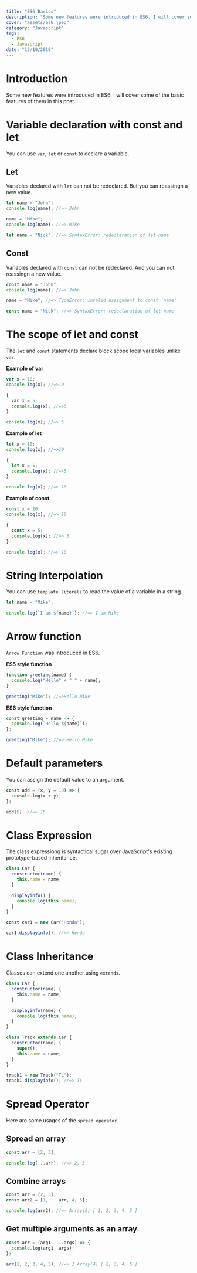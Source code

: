 ```yaml
---
title: "ES6 Basics"
description: "Some new features were introduced in ES6. I will cover some of the basic features of them in this post. If you are new to ES6 syntax or new to javascript language, this post might be useful to understand the basic syntax of the language."
cover: "assets/es6.jpeg"
category: "Javascript"
tags:
  - ES6
  - Javascript
date: "12/10/2018"
---
```

# Introduction

Some new features were introduced in ES6. I will cover some of the basic features of them in this post.

# Variable declaration with const and let

You can use `var`, `let` or `const` to declare a variable.

## Let

Variables declared with `let` can not be redeclared. But you can reassingn a new value.

```javascript
let name = "John";
console.log(name); //=> John

name = "Mike";
console.log(name); //=> Mike

let name = "Nick"; //=> SyntaxError: redeclaration of let name
```

## Const

Variables declared with `const` can not be redeclared. And you can not reassingn a new value.

```javascript
const name = "John";
console.log(name); //=> John

name = "Mike"; //=> TypeError: invalid assignment to const `name'

const name = "Nick"; //=> SyntaxError: redeclaration of let name
```

# The scope of let and const

The `let` and `const` statements declare block scope local variables unlike `var`.

**Example of var**

```javascript
var x = 10;
console.log(x); //=>10

{
  var x = 5;
  console.log(x); //=>5
}

console.log(x); //=> 5
```

**Example of let**

```javascript
let x = 10;
console.log(x); //=>10

{
  let x = 5;
  console.log(x); //=>5
}

console.log(x); //=> 10
```

**Example of const**

```javascript
const x = 10;
console.log(x); //=> 10

{
  const x = 5;
  console.log(x); //=> 5
}

console.log(x); //=> 10
```

# String Interpolation

You can use `template literals` to read the value of a variable in a string.

```javascript
let name = "Mike";

console.log(`I am ${name}`); //=> I am Mike
```

# Arrow function

`Arrow Function` was introduced in ES6.

**ES5 style function**

```javascript
function greeting(name) {
  console.log("Hello" + " " + name);
}

greeting("Mike"); //=>Hello Mike
```

**ES6 style function**

```javascript
const greeting = name => {
  console.log(`Hello ${name}`);
};

greeting("Mike"); //=> Hello Mike
```

# Default parameters

You can assign the default value to an argument.

```javascript
const add = (x, y = 10) => {
  console.log(x + y);
};

add(5); //=> 15
```

# Class Expression

The class expressiong is syntactical sugar over JavaScript's existing prototype-based inheritance.

```javascript
class Car {
  constructor(name) {
    this.name = name;
  }

  displayinfo() {
    console.log(this.name);
  }
}

const car1 = new Car("Honda");

car1.displayinfo(); //=> Honda
```

# Class Inheritance

Classes can extend one another using `extends`.

```javascript
class Car {
  constructor(name) {
    this.name = name;
  }

  displayinfo(name) {
    console.log(this.name);
  }
}

class Track extends Car {
  constructor(name) {
    super();
    this.name = name;
  }
}

track1 = new Track("TL");
track1.displayinfo(); //=> TL
```

# Spread Operator

Here are some usages of the `spread operator`.

## Spread an array

```javascript
const arr = [2, 3];

console.log(...arr); //=> 2, 3
```

## Combine arrays

```javascript
const arr = [2, 3];
const arr2 = [1, ...arr, 4, 5];

console.log(arr2); //=> Array(5) [ 1, 2, 3, 4, 5 ]
```

## Get multiple arguments as an array

```javascript
const arr = (arg1, ...args) => {
  console.log(arg1, args);
};

arr(1, 2, 3, 4, 5); //=> 1 Array(4) [ 2, 3, 4, 5 ]
```
